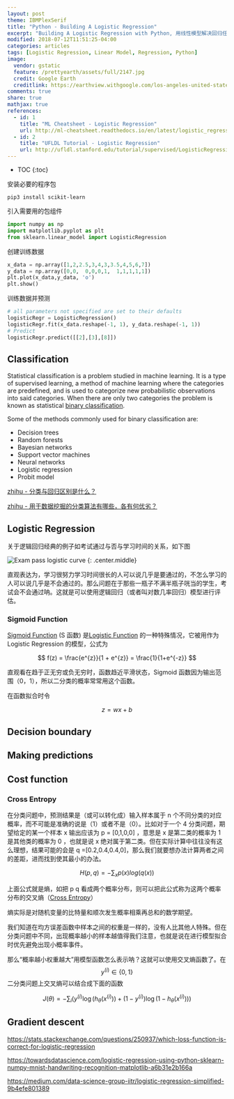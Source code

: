 ```yaml
---
layout: post
theme: IBMPlexSerif
title: "Python - Building A Logistic Regression"
excerpt: "Building A Logistic Regression with Python, 用线性模型解决回归任务中的二分类任务"
modified: 2018-07-12T11:51:25-04:00
categories: articles
tags: [Logistic Regression, Linear Model, Regression, Python]
image:
  vendor: gstatic
  feature: /prettyearth/assets/full/2147.jpg
  credit: Google Earth
  creditlink: https://earthview.withgoogle.com/los-angeles-united-states-2147
comments: true
share: true
mathjax: true
references:
  - id: 1
    title: "ML Cheatsheet - Logistic Regression"
    url: http://ml-cheatsheet.readthedocs.io/en/latest/logistic_regression.html
  - id: 2
    title: "UFLDL Tutorial - Logistic Regression"
    url: http://ufldl.stanford.edu/tutorial/supervised/LogisticRegression/
---
```


* TOC
{:toc}

安装必要的程序包
```
pip3 install scikit-learn
```

引入需要用的包组件
```python
import numpy as np
import matplotlib.pyplot as plt
from sklearn.linear_model import LogisticRegression
```

创建训练数据
```python
x_data = np.array([1,2,2.5,3,4,3,3.5,4,5,6,7])
y_data = np.array([0,0,  0,0,0,1,  1,1,1,1,1])
plt.plot(x_data,y_data, 'o')
plt.show()
```

训练数据并预测
```python
# all parameters not specified are set to their defaults
logisticRegr = LogisticRegression()
logisticRegr.fit(x_data.reshape(-1, 1), y_data.reshape(-1, 1))
# Predict
logisticRegr.predict([[2],[3],[8]])
```

## Classification

Statistical classification is a problem studied in machine learning. It is a type of supervised learning, a method of machine learning where the categories are predefined, and is used to categorize new probabilistic observations into said categories. When there are only two categories the problem is known as statistical [binary classification](https://en.wikipedia.org/wiki/Binary_classification).

Some of the methods commonly used for binary classification are:

* Decision trees
* Random forests
* Bayesian networks
* Support vector machines
* Neural networks
* Logistic regression
* Probit model

[zhihu - 分类与回归区别是什么？](https://www.zhihu.com/question/21329754)

[zhihu - 用于数据挖掘的分类算法有哪些，各有何优劣？](https://www.zhihu.com/question/24169940)

## Logistic Regression

关于逻辑回归经典的例子如考试通过与否与学习时间的关系，如下图

![Exam pass logistic curve](https://upload.wikimedia.org/wikipedia/commons/6/6d/Exam_pass_logistic_curve.jpeg)
{: .center.middle}

直观表达为，学习很努力学习时间很长的人可以说几乎是要通过的，不怎么学习的人可以说几乎是不会通过的。那么问题在于那些一瓶子不满半瓶子咣当的学生，考试会不会通过呐。这就是可以使用逻辑回归（或者叫对数几率回归）模型进行评估。

### Sigmoid Function

[Sigmoid Function][wiki/Sigmoid_function] (S 函数) 是[Logistic Function][wiki/Logistic_function] 的一种特殊情况，它被用作为 Logistic Regression 的模型，公式为

$$ f(z) = \frac{e^{z}}{1 + e^{z}} = \frac{1}{1+e^{-z}} $$

直观看在趋于正无穷或负无穷时，函数趋近平滑状态，Sigmoid 函数因为输出范围（0，1），所以二分类的概率常常用这个函数。

在函数拟合时令

$$ z = wx + b $$

## Decision boundary

## Making predictions

## Cost function

### Cross Entropy

在分类问题中，预测结果是（或可以转化成）输入样本属于 n 个不同分类的对应概率，而不可能是准确的说是（1）或者不是（0）。比如对于一个 4 分类问题，期望给定的某一个样本 x 输出应该为 p = [0,1,0,0] ，意思是 x 是第二类的概率为 1 是其他类的概率为 0 ，也就是说 x 绝对属于第二类。但在实际计算中往往没有这么理想，结果可能的会是 q =[0.2,0.4,0.4,0]，那么我们就要想办法计算两者之间的差距，进而找到使其最小的办法。

$$H(p,q) = -\sum_x p(x)log(q(x))$$

上面公式就是熵，如把 p q 看成两个概率分布，则可以把此公式称为这两个概率分布的交叉熵（[Cross Entropy][wiki/Cross_entropy]）

熵实际是对随机变量的比特量和顺次发生概率相乘再总和的数学期望。

我们知道在均方误差函数中样本之间的权重是一样的，没有人比其他人特殊。但在分类问题中不同，出现概率越小的样本越值得我们注意，也就是说在进行模型拟合时优先避免出现小概率事件。

那么“概率越小权重越大”用模型函数怎么表示呐？这就可以使用交叉熵函数了。在 $$y^{(i)} \in \{0,1\}$$ 二分类问题上交叉熵可以结合成下面的函数

$$J(\theta) = - \sum_i \left(y^{(i)} \log( h_\theta(x^{(i)}) ) + (1 - y^{(i)}) \log( 1 - h_\theta(x^{(i)}) ) \right)$$

## Gradient descent

https://stats.stackexchange.com/questions/250937/which-loss-function-is-correct-for-logistic-regression

https://towardsdatascience.com/logistic-regression-using-python-sklearn-numpy-mnist-handwriting-recognition-matplotlib-a6b31e2b166a

https://medium.com/data-science-group-iitr/logistic-regression-simplified-9b4efe801389


[wiki/Logistic_regression]:https://en.wikipedia.org/wiki/Logistic_regression
[wiki/Sigmoid_function]:https://en.wikipedia.org/wiki/Sigmoid_function
[wiki/Logistic_function]:https://en.wikipedia.org/wiki/Logistic_function
[wiki/Cross_entropy]:https://en.wikipedia.org/wiki/Cross_entropy
[wiki/Logarithm]:https://en.wikipedia.org/wiki/Logarithm